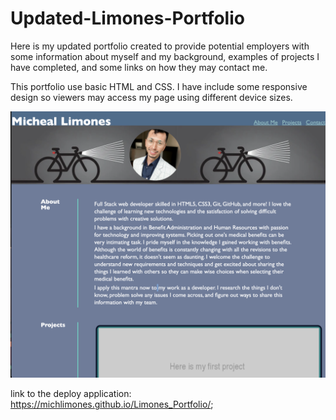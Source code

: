 # Updated-Limones-Portfolio

Here is my updated portfolio created to provide potential employers with some information about myself and my background, examples of projects I have completed, and some links on how they may contact me.

This portfolio use basic HTML and CSS. I have include some responsive design so viewers may access my page using different device sizes.

![Portfolio includes a navigation bar, headshot, about me, projects, and contact links.](./assets/images/page-screenshot.png)

link to the deploy application: https://michlimones.github.io/Limones_Portfolio/;
